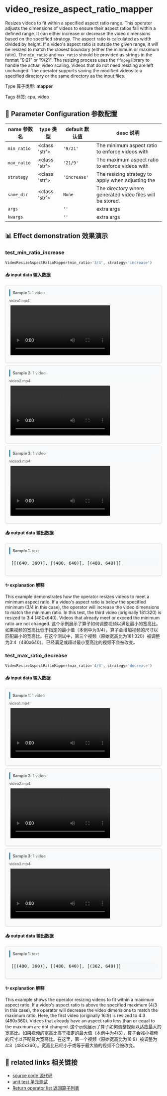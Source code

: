 # video_resize_aspect_ratio_mapper

Resizes videos to fit within a specified aspect ratio range. This operator adjusts the
dimensions of videos to ensure their aspect ratios fall within a defined range. It can
either increase or decrease the video dimensions based on the specified strategy. The
aspect ratio is calculated as width divided by height. If a video's aspect ratio is
outside the given range, it will be resized to match the closest boundary (either the
minimum or maximum ratio). The `min_ratio` and `max_ratio` should be provided as strings
in the format "9:21" or "9/21". The resizing process uses the `ffmpeg` library to handle
the actual video scaling. Videos that do not need resizing are left unchanged. The
operator supports saving the modified videos to a specified directory or the same
directory as the input files.

Type 算子类型: **mapper**

Tags 标签: cpu, video

## 🔧 Parameter Configuration 参数配置
| name 参数名 | type 类型 | default 默认值 | desc 说明 |
|--------|------|--------|------|
| `min_ratio` | <class 'str'> | `'9/21'` | The minimum aspect ratio to enforce videos with |
| `max_ratio` | <class 'str'> | `'21/9'` | The maximum aspect ratio to enforce videos with |
| `strategy` | <class 'str'> | `'increase'` | The resizing strategy to apply when adjusting the |
| `save_dir` | <class 'str'> | `None` | The directory where generated video files will be stored. |
| `args` |  | `''` | extra args |
| `kwargs` |  | `''` | extra args |

## 📊 Effect demonstration 效果演示
### test_min_ratio_increase
```python
VideoResizeAspectRatioMapper(min_ratio='3/4', strategy='increase')
```

#### 📥 input data 输入数据
<div class="sample-card" style="border:1px solid #ddd; padding:12px; margin:8px 0; border-radius:6px; background:#fafafa; box-shadow:0 1px 3px rgba(0,0,0,0.1);"><div class="sample-header" style="background:#f8f9fa; padding:4px 8px; margin-bottom:6px; border-radius:3px; font-size:0.9em; color:#666; border-left:3px solid #007acc;"><strong>Sample 1:</strong> 1 video</div><div class="media-section" style="margin-bottom:8px;"><div class="media-label" style="font-size:0.85em; color:#666; margin-bottom:4px; font-weight:500;">video1.mp4:</div><div class="video-grid"><video src="../../../tests/ops/data/video1.mp4" controls width="320" style="margin:4px;"></video></div></div></div><div class="sample-card" style="border:1px solid #ddd; padding:12px; margin:8px 0; border-radius:6px; background:#fafafa; box-shadow:0 1px 3px rgba(0,0,0,0.1);"><div class="sample-header" style="background:#f8f9fa; padding:4px 8px; margin-bottom:6px; border-radius:3px; font-size:0.9em; color:#666; border-left:3px solid #007acc;"><strong>Sample 2:</strong> 1 video</div><div class="media-section" style="margin-bottom:8px;"><div class="media-label" style="font-size:0.85em; color:#666; margin-bottom:4px; font-weight:500;">video2.mp4:</div><div class="video-grid"><video src="../../../tests/ops/data/video2.mp4" controls width="320" style="margin:4px;"></video></div></div></div><div class="sample-card" style="border:1px solid #ddd; padding:12px; margin:8px 0; border-radius:6px; background:#fafafa; box-shadow:0 1px 3px rgba(0,0,0,0.1);"><div class="sample-header" style="background:#f8f9fa; padding:4px 8px; margin-bottom:6px; border-radius:3px; font-size:0.9em; color:#666; border-left:3px solid #007acc;"><strong>Sample 3:</strong> 1 video</div><div class="media-section" style="margin-bottom:8px;"><div class="media-label" style="font-size:0.85em; color:#666; margin-bottom:4px; font-weight:500;">video3.mp4:</div><div class="video-grid"><video src="../../../tests/ops/data/video3.mp4" controls width="320" style="margin:4px;"></video></div></div></div>

#### 📤 output data 输出数据
<div class="sample-card" style="border:1px solid #ddd; padding:12px; margin:8px 0; border-radius:6px; background:#fafafa; box-shadow:0 1px 3px rgba(0,0,0,0.1);"><div class="sample-header" style="background:#f8f9fa; padding:4px 8px; margin-bottom:6px; border-radius:3px; font-size:0.9em; color:#666; border-left:3px solid #007acc;"><strong>Sample 1:</strong> text</div><pre style="padding:6px; background:#f6f8fa; border-radius:4px; overflow-x:auto; white-space:pre; word-wrap:normal;">[[(640, 360)], [(480, 640)], [(480, 640)]]</pre></div>

#### ✨ explanation 解释
This example demonstrates how the operator resizes videos to meet a minimum aspect ratio. If a video's aspect ratio is below the specified minimum (3/4 in this case), the operator will increase the video dimensions to match the minimum ratio. In this test, the third video (originally 181:320) is resized to 3:4 (480x640). Videos that already meet or exceed the minimum ratio are not changed.
这个示例展示了算子如何调整视频以满足最小的宽高比。如果视频的宽高比低于指定的最小值（本例中为3/4），算子会增加视频的尺寸以匹配最小的宽高比。在这个测试中，第三个视频（原始宽高比为181:320）被调整为3:4（480x640）。已经满足或超过最小宽高比的视频不会被改变。

### test_max_ratio_decrease
```python
VideoResizeAspectRatioMapper(max_ratio='4/3', strategy='decrease')
```

#### 📥 input data 输入数据
<div class="sample-card" style="border:1px solid #ddd; padding:12px; margin:8px 0; border-radius:6px; background:#fafafa; box-shadow:0 1px 3px rgba(0,0,0,0.1);"><div class="sample-header" style="background:#f8f9fa; padding:4px 8px; margin-bottom:6px; border-radius:3px; font-size:0.9em; color:#666; border-left:3px solid #007acc;"><strong>Sample 1:</strong> 1 video</div><div class="media-section" style="margin-bottom:8px;"><div class="media-label" style="font-size:0.85em; color:#666; margin-bottom:4px; font-weight:500;">video1.mp4:</div><div class="video-grid"><video src="../../../tests/ops/data/video1.mp4" controls width="320" style="margin:4px;"></video></div></div></div><div class="sample-card" style="border:1px solid #ddd; padding:12px; margin:8px 0; border-radius:6px; background:#fafafa; box-shadow:0 1px 3px rgba(0,0,0,0.1);"><div class="sample-header" style="background:#f8f9fa; padding:4px 8px; margin-bottom:6px; border-radius:3px; font-size:0.9em; color:#666; border-left:3px solid #007acc;"><strong>Sample 2:</strong> 1 video</div><div class="media-section" style="margin-bottom:8px;"><div class="media-label" style="font-size:0.85em; color:#666; margin-bottom:4px; font-weight:500;">video2.mp4:</div><div class="video-grid"><video src="../../../tests/ops/data/video2.mp4" controls width="320" style="margin:4px;"></video></div></div></div><div class="sample-card" style="border:1px solid #ddd; padding:12px; margin:8px 0; border-radius:6px; background:#fafafa; box-shadow:0 1px 3px rgba(0,0,0,0.1);"><div class="sample-header" style="background:#f8f9fa; padding:4px 8px; margin-bottom:6px; border-radius:3px; font-size:0.9em; color:#666; border-left:3px solid #007acc;"><strong>Sample 3:</strong> 1 video</div><div class="media-section" style="margin-bottom:8px;"><div class="media-label" style="font-size:0.85em; color:#666; margin-bottom:4px; font-weight:500;">video3.mp4:</div><div class="video-grid"><video src="../../../tests/ops/data/video3.mp4" controls width="320" style="margin:4px;"></video></div></div></div>

#### 📤 output data 输出数据
<div class="sample-card" style="border:1px solid #ddd; padding:12px; margin:8px 0; border-radius:6px; background:#fafafa; box-shadow:0 1px 3px rgba(0,0,0,0.1);"><div class="sample-header" style="background:#f8f9fa; padding:4px 8px; margin-bottom:6px; border-radius:3px; font-size:0.9em; color:#666; border-left:3px solid #007acc;"><strong>Sample 1:</strong> text</div><pre style="padding:6px; background:#f6f8fa; border-radius:4px; overflow-x:auto; white-space:pre; word-wrap:normal;">[[(480, 360)], [(480, 640)], [(362, 640)]]</pre></div>

#### ✨ explanation 解释
This example shows the operator resizing videos to fit within a maximum aspect ratio. If a video's aspect ratio is above the specified maximum (4/3 in this case), the operator will decrease the video dimensions to match the maximum ratio. Here, the first video (originally 16:9) is resized to 4:3 (480x360). Videos that already have an aspect ratio less than or equal to the maximum are not changed.
这个示例展示了算子如何调整视频以适应最大的宽高比。如果视频的宽高比高于指定的最大值（本例中为4/3），算子会减小视频的尺寸以匹配最大宽高比。在这里，第一个视频（原始宽高比为16:9）被调整为4:3（480x360）。宽高比已经小于或等于最大值的视频不会被改变。


## 🔗 related links 相关链接
- [source code 源代码](../../../data_juicer/ops/mapper/video_resize_aspect_ratio_mapper.py)
- [unit test 单元测试](../../../tests/ops/mapper/test_video_resize_aspect_ratio_mapper.py)
- [Return operator list 返回算子列表](../../Operators.md)